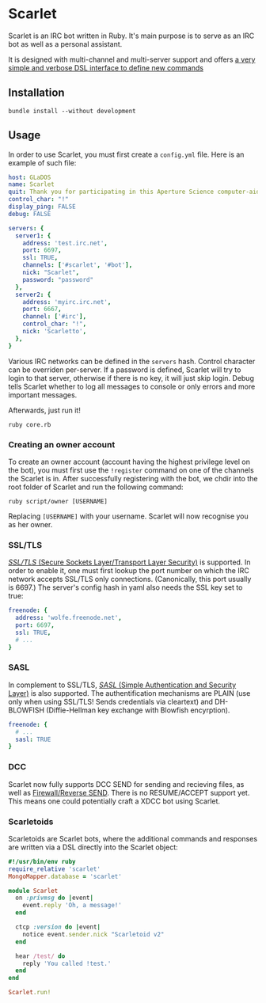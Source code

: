# Scarlet

Scarlet is an IRC bot written in Ruby. It's main purpose is to serve as an IRC bot as well as a personal assistant.

It is designed with multi-channel and multi-server support and offers [a very simple and verbose DSL interface to define new commands](https://github.com/archSeer/Scarlet/wiki/Scripts)

## Installation

```
bundle install --without development
```

## Usage

In order to use Scarlet, you must first create a `config.yml` file. Here is an example of such file:

```yaml
host: GLaDOS
name: Scarlet
quit: Thank you for participating in this Aperture Science computer-aided enrichment activity.
control_char: "!"
display_ping: FALSE
debug: FALSE

servers: {
  server1: {
    address: 'test.irc.net',
    port: 6697,
    ssl: TRUE,
    channels: ['#scarlet', '#bot'],
    nick: "Scarlet",
    password: "password"
  },
  server2: {
    address: 'myirc.irc.net',
    port: 6667,
    channel: ['#irc'],
    control_char: "!",
    nick: 'Scarletto',
  },
}
```

Various IRC networks can be defined in the `servers` hash. Control character can be overriden per-server. If a password is defined, Scarlet will try to login to that server, otherwise if there is no key, it will just skip login. Debug tells Scarlet whether to log all messages to console or only errors and more important messages. 

Afterwards, just run it!

```
ruby core.rb
```

### Creating an owner account

To create an owner account (account having the highest privilege level on the bot), you must first use the `!register` command on one of the channels the Scarlet is in. After successfully registering with the bot, we chdir into the root folder of Scarlet and run the following command:

```
ruby script/owner [USERNAME]
```

Replacing `[USERNAME]` with your username. Scarlet will now recognise you as her owner.

### SSL/TLS

[*SSL/TLS* (Secure Sockets Layer/Transport Layer Security)](http://en.wikipedia.org/wiki/Transport_Layer_Security) is supported. In order to enable it, one must first lookup the port number on which the IRC network accepts SSL/TLS only connections. (Canonically, this port usually is 6697.) The server's config hash in yaml also needs the SSL key set to true:

```yaml
freenode: {
  address: 'wolfe.freenode.net',
  port: 6697,
  ssl: TRUE,
  # ...
}
```

### SASL

In complement to SSL/TLS, [*SASL* (Simple Authentication and Security Layer)](http://en.wikipedia.org/wiki/Simple_Authentication_and_Security_Layer) is also supported. The authentification mechanisms are PLAIN (use only when using SSL/TLS! Sends credentials via cleartext) and DH-BLOWFISH (Diffie-Hellman key exchange with Blowfish encyrption).

```yaml
freenode: {
  # ...
  sasl: TRUE
}
```

### DCC

Scarlet now fully supports DCC SEND for sending and recieving files, as well as [Firewall/Reverse SEND](http://en.wikipedia.org/wiki/Direct_Client-to-Client#Reverse_.2F_Firewall_DCC). There is no RESUME/ACCEPT support yet. This means one could potentially craft a XDCC bot using Scarlet.

### Scarletoids

Scarletoids are Scarlet bots, where the additional commands and responses are written via a DSL directly into the Scarlet object:

```ruby
#!/usr/bin/env ruby
require_relative 'scarlet'
MongoMapper.database = 'scarlet'

module Scarlet
  on :privmsg do |event|
    event.reply 'Oh, a message!'
  end

  ctcp :version do |event|
    notice event.sender.nick "Scarletoid v2"
  end

  hear /test/ do
    reply 'You called !test.'
  end
end

Scarlet.run!
```
